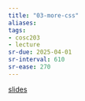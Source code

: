 ```yaml
---
title: "03-more-css"
aliases: 
tags: 
- cosc203
- lecture
sr-due: 2025-04-01
sr-interval: 610
sr-ease: 270
---
```


[slides](https://blackboard.otago.ac.nz/bbcswebdav/pid-2964467-dt-content-rid-18940944_1/courses/COSC203_S2DNI_2022/COSC203_lecture3%281%29.pdf)
